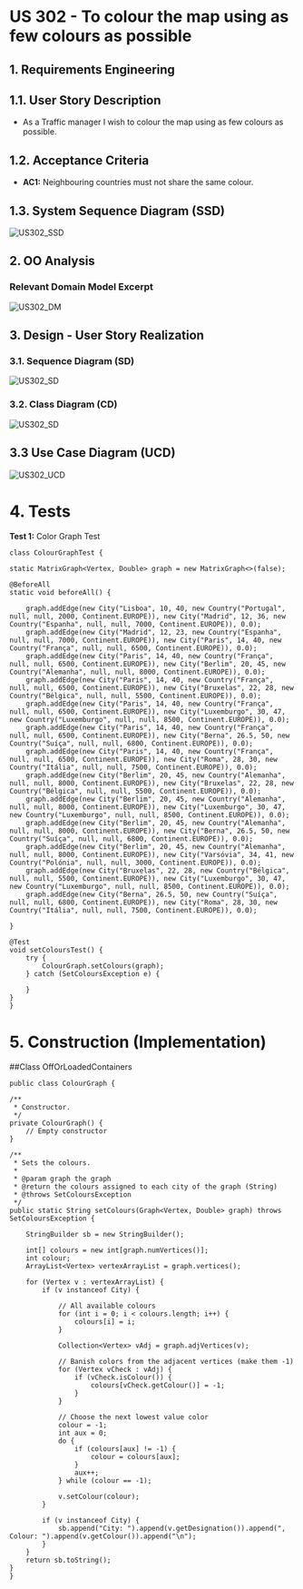 # US 302 - To colour the map using as few colours as possible

## 1. Requirements Engineering

## 1.1. User Story Description

* As a Traffic manager I wish to colour the map using as few colours as possible.

## 1.2. Acceptance Criteria

* **AC1:** Neighbouring countries must not share the same colour.

## 1.3. System Sequence Diagram (SSD)

![US302_SSD](US302_SSD.svg)

## 2. OO Analysis

### Relevant Domain Model Excerpt

![US302_DM](US302_DM.svg)

## 3. Design - User Story Realization

### 3.1. Sequence Diagram (SD)

![US302_SD](US302_SD.svg)

### 3.2. Class Diagram (CD)

![US302_SD](US302_CD.svg)

## 3.3 Use Case Diagram (UCD)

![US302_UCD](US302_UCD.svg)

# 4. Tests

**Test 1:** Color Graph Test 


    class ColourGraphTest {

    static MatrixGraph<Vertex, Double> graph = new MatrixGraph<>(false);

    @BeforeAll
    static void beforeAll() {

        graph.addEdge(new City("Lisboa", 10, 40, new Country("Portugal", null, null, 2000, Continent.EUROPE)), new City("Madrid", 12, 36, new Country("Espanha", null, null, 7000, Continent.EUROPE)), 0.0);
        graph.addEdge(new City("Madrid", 12, 23, new Country("Espanha", null, null, 7000, Continent.EUROPE)), new City("Paris", 14, 40, new Country("França", null, null, 6500, Continent.EUROPE)), 0.0);
        graph.addEdge(new City("Paris", 14, 40, new Country("França", null, null, 6500, Continent.EUROPE)), new City("Berlim", 20, 45, new Country("Alemanha", null, null, 8000, Continent.EUROPE)), 0.0);
        graph.addEdge(new City("Paris", 14, 40, new Country("França", null, null, 6500, Continent.EUROPE)), new City("Bruxelas", 22, 28, new Country("Bélgica", null, null, 5500, Continent.EUROPE)), 0.0);
        graph.addEdge(new City("Paris", 14, 40, new Country("França", null, null, 6500, Continent.EUROPE)), new City("Luxemburgo", 30, 47, new Country("Luxemburgo", null, null, 8500, Continent.EUROPE)), 0.0);
        graph.addEdge(new City("Paris", 14, 40, new Country("França", null, null, 6500, Continent.EUROPE)), new City("Berna", 26.5, 50, new Country("Suíça", null, null, 6800, Continent.EUROPE)), 0.0);
        graph.addEdge(new City("Paris", 14, 40, new Country("França", null, null, 6500, Continent.EUROPE)), new City("Roma", 28, 30, new Country("Itália", null, null, 7500, Continent.EUROPE)), 0.0);
        graph.addEdge(new City("Berlim", 20, 45, new Country("Alemanha", null, null, 8000, Continent.EUROPE)), new City("Bruxelas", 22, 28, new Country("Bélgica", null, null, 5500, Continent.EUROPE)), 0.0);
        graph.addEdge(new City("Berlim", 20, 45, new Country("Alemanha", null, null, 8000, Continent.EUROPE)), new City("Luxemburgo", 30, 47, new Country("Luxemburgo", null, null, 8500, Continent.EUROPE)), 0.0);
        graph.addEdge(new City("Berlim", 20, 45, new Country("Alemanha", null, null, 8000, Continent.EUROPE)), new City("Berna", 26.5, 50, new Country("Suíça", null, null, 6800, Continent.EUROPE)), 0.0);
        graph.addEdge(new City("Berlim", 20, 45, new Country("Alemanha", null, null, 8000, Continent.EUROPE)), new City("Varsóvia", 34, 41, new Country("Polónia", null, null, 3000, Continent.EUROPE)), 0.0);
        graph.addEdge(new City("Bruxelas", 22, 28, new Country("Bélgica", null, null, 5500, Continent.EUROPE)), new City("Luxemburgo", 30, 47, new Country("Luxemburgo", null, null, 8500, Continent.EUROPE)), 0.0);
        graph.addEdge(new City("Berna", 26.5, 50, new Country("Suíça", null, null, 6800, Continent.EUROPE)), new City("Roma", 28, 30, new Country("Itália", null, null, 7500, Continent.EUROPE)), 0.0);

    }

    @Test
    void setColoursTest() {
        try {
            ColourGraph.setColours(graph);
        } catch (SetColoursException e) {

        }
    }
    }


# 5. Construction (Implementation)



##Class OffOrLoadedContainers

    public class ColourGraph {

    /**
     * Constructor.
     */
    private ColourGraph() {
        // Empty constructor
    }

    /**
     * Sets the colours.
     *
     * @param graph the graph
     * @return the colours assigned to each city of the graph (String)
     * @throws SetColoursException
     */
    public static String setColours(Graph<Vertex, Double> graph) throws SetColoursException {

        StringBuilder sb = new StringBuilder();

        int[] colours = new int[graph.numVertices()];
        int colour;
        ArrayList<Vertex> vertexArrayList = graph.vertices();

        for (Vertex v : vertexArrayList) {
            if (v instanceof City) {

                // All available colours
                for (int i = 0; i < colours.length; i++) {
                    colours[i] = i;
                }

                Collection<Vertex> vAdj = graph.adjVertices(v);

                // Banish colors from the adjacent vertices (make them -1)
                for (Vertex vCheck : vAdj) {
                    if (vCheck.isColour()) {
                        colours[vCheck.getColour()] = -1;
                    }
                }

                // Choose the next lowest value color
                colour = -1;
                int aux = 0;
                do {
                    if (colours[aux] != -1) {
                        colour = colours[aux];
                    }
                    aux++;
                } while (colour == -1);

                v.setColour(colour);
            }

            if (v instanceof City) {
                sb.append("City: ").append(v.getDesignation()).append(", Colour: ").append(v.getColour()).append("\n");
            }
        }
        return sb.toString();
    }
    }